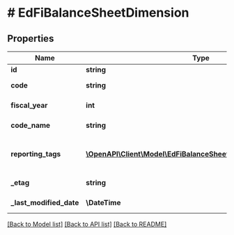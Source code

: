 # # EdFiBalanceSheetDimension

## Properties

Name | Type | Description | Notes
------------ | ------------- | ------------- | -------------
**id** | **string** |  | [optional]
**code** | **string** | The code representation of the account balance sheet dimension. |
**fiscal_year** | **int** | The fiscal year for which the account balance sheet dimension is valid. |
**code_name** | **string** | A description of the account balance sheet dimension. | [optional]
**reporting_tags** | [**\OpenAPI\Client\Model\EdFiBalanceSheetDimensionReportingTag[]**](EdFiBalanceSheetDimensionReportingTag.md) | An unordered collection of balanceSheetDimensionReportingTags. Optional tag for accountability reporting. | [optional]
**_etag** | **string** | A unique system-generated value that identifies the version of the resource. | [optional]
**_last_modified_date** | **\DateTime** | The date and time the resource was last modified. | [optional]

[[Back to Model list]](../../README.md#models) [[Back to API list]](../../README.md#endpoints) [[Back to README]](../../README.md)
